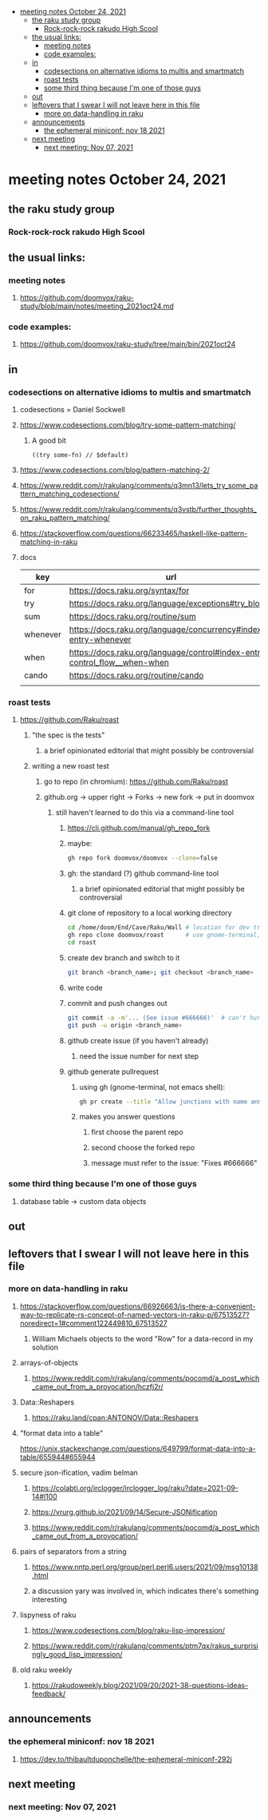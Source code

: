 - [meeting notes October 24, 2021](#org12942e9)
  - [the raku study group](#org2ead41a)
    - [Rock-rock-rock rakudo High Scool](#orga948194)
  - [the usual links:](#orgf6e479f)
    - [meeting notes](#org256389c)
    - [code examples:](#orgb9440fd)
  - [in](#org515b12a)
    - [codesections on alternative idioms to multis and smartmatch](#org999c711)
    - [roast tests](#orgdc5b948)
    - [some third thing because I'm one of those guys](#org55cc430)
  - [out](#orgf94fbdf)
  - [leftovers that I swear I will not leave here in this file](#org00c49d0)
    - [more on data-handling in raku](#org74f94de)
  - [announcements](#org4bcfb61)
    - [the ephemeral miniconf: nov 18 2021](#org87416d1)
  - [next meeting](#orgbde7993)
    - [next meeting: Nov 07, 2021](#orge374ae6)


<a id="org12942e9"></a>

# meeting notes October 24, 2021


<a id="org2ead41a"></a>

## the raku study group


<a id="orga948194"></a>

### Rock-rock-rock rakudo High Scool


<a id="orgf6e479f"></a>

## the usual links:


<a id="org256389c"></a>

### meeting notes

1.  <https://github.com/doomvox/raku-study/blob/main/notes/meeting_2021oct24.md>


<a id="orgb9440fd"></a>

### code examples:

1.  <https://github.com/doomvox/raku-study/tree/main/bin/2021oct24>


<a id="org515b12a"></a>

## in


<a id="org999c711"></a>

### codesections on alternative idioms to multis and smartmatch

1.  codesections = Daniel Sockwell

2.  <https://www.codesections.com/blog/try-some-pattern-matching/>

    1.  A good bit
    
        ```perl6
        ((try some-fn) // $default)
        ```

3.  <https://www.codesections.com/blog/pattern-matching-2/>

4.  <https://www.reddit.com/r/rakulang/comments/q3mn13/lets_try_some_pattern_matching_codesections/>

5.  <https://www.reddit.com/r/rakulang/comments/q3vstb/further_thoughts_on_raku_pattern_matching/>

6.  <https://stackoverflow.com/questions/66233465/haskell-like-pattern-matching-in-raku>

7.  docs

    | key      | url                                                                          |  |
    |-------- |---------------------------------------------------------------------------- |--- |
    | for      | <https://docs.raku.org/syntax/for>                                           |  |
    | try      | <https://docs.raku.org/language/exceptions#try_blocks>                       |  |
    | sum      | <https://docs.raku.org/routine/sum>                                          |  |
    | whenever | <https://docs.raku.org/language/concurrency#index-entry-whenever>            |  |
    | when     | <https://docs.raku.org/language/control#index-entry-control_flow__when-when> |  |
    | cando    | <https://docs.raku.org/routine/cando>                                        |  |
    |          |                                                                              |  |


<a id="orgdc5b948"></a>

### roast tests

1.  <https://github.com/Raku/roast>

    1.  "the spec is the tests"
    
        1.  a brief opinionated editorial that might possibly be controversial
    
    2.  writing a new roast test
    
        1.  go to repo (in chromium): <https://github.com/Raku/roast>
        
        2.  github.org -> upper right -> Forks -> new fork -> put in doomvox
        
            1.  still haven't learned to do this via a command-line tool
            
                1.  <https://cli.github.com/manual/gh_repo_fork>
                
                2.  maybe:
                
                    ```sh
                    gh repo fork doomvox/doomvox --clone=false
                    ```
                
                3.  gh: the standard (?) github command-line tool
                
                    1.  a brief opinionated editorial that might possibly be controversial
                
                4.  git clone of repository to a local working directory
                
                    ```sh
                    cd /home/doom/End/Cave/Raku/Wall # location for dev trees
                    gh repo clone doomvox/roast      # use gnome-terminal, not emacs shell 
                    cd roast
                    ```
                
                5.  create dev branch and switch to it
                
                    ```sh
                    git branch <branch_name>; git checkout <branch_name>
                    ```
                
                6.  write code
                
                7.  commit and push changes out
                
                    ```sh
                    git commit -a -m'... (See issue #666666)'  # can't hurt to include issue number
                    git push -u origin <branch_name>
                    ```
                
                8.  github create issue (if you haven't already)
                
                    1.  need the issue number for next step
                
                9.  github generate pullrequest
                
                    1.  using gh (gnome-terminal, not emacs shell):
                    
                        ```sh
                        gh pr create --title "Allow junctions with name and exclude" --body "Fixes #666666: test of multi-dispatch with where clauses."
                        ```
                    
                    2.  makes you answer questions
                    
                        1.  first choose the parent repo
                        
                        2.  second choose the forked repo
                        
                        3.  message must refer to the issue: "Fixes #666666"


<a id="org55cc430"></a>

### some third thing because I'm one of those guys

1.  database table -> custom data objects


<a id="orgf94fbdf"></a>

## out


<a id="org00c49d0"></a>

## leftovers that I swear I will not leave here in this file


<a id="org74f94de"></a>

### more on data-handling in raku

1.  <https://stackoverflow.com/questions/66926663/is-there-a-convenient-way-to-replicate-rs-concept-of-named-vectors-in-raku-p/67513527?noredirect=1#comment122449810_67513527>

    1.  William Michaels objects to the word "Row" for a data-record in my solution

2.  arrays-of-objects

    1.  <https://www.reddit.com/r/rakulang/comments/pocomd/a_post_which_came_out_from_a_provocation/hczfj2r/>

3.  Data::Reshapers

    1.  <https://raku.land/cpan:ANTONOV/Data::Reshapers>

4.  "format data into a table"

    <https://unix.stackexchange.com/questions/649799/format-data-into-a-table/655944#655944>

5.  secure json-ification, vadim belman

    1.  <https://colabti.org/irclogger/irclogger_log/raku?date=2021-09-14#l100>
    
    2.  <https://vrurg.github.io/2021/09/14/Secure-JSONification>
    
    3.  <https://www.reddit.com/r/rakulang/comments/pocomd/a_post_which_came_out_from_a_provocation/>

6.  pairs of separators from a string

    1.  <https://www.nntp.perl.org/group/perl.perl6.users/2021/09/msg10138.html>
    
    2.  a discussion yary was involved in, which indicates there's something interesting

7.  lispyness of raku

    1.  <https://www.codesections.com/blog/raku-lisp-impression/>
    
    2.  <https://www.reddit.com/r/rakulang/comments/ptm7qx/rakus_surprisingly_good_lisp_impression/>

8.  old raku weekly

    1.  <https://rakudoweekly.blog/2021/09/20/2021-38-questions-ideas-feedback/>


<a id="org4bcfb61"></a>

## announcements


<a id="org87416d1"></a>

### the ephemeral miniconf: nov 18 2021

1.  <https://dev.to/thibaultduponchelle/the-ephemeral-miniconf-292j>


<a id="orgbde7993"></a>

## next meeting


<a id="orge374ae6"></a>

### next meeting: Nov 07, 2021
